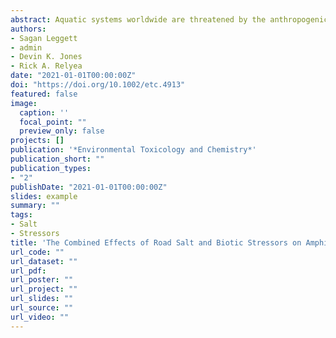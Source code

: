 ```yaml
---
abstract: Aquatic systems worldwide are threatened by the anthropogenic use of synthetic chemicals, including pesticides, pharmaceuticals, and road de-icers. Exposure to contaminants can alter the behavior, morphology, and physiology of organisms if it occurs during sensitive life stages. For instance, past studies have documented feminization of male amphibians following herbicide exposure and skewed sex ratios among amphibian populations exposed to road salt. However, many of these studies lack the complexities found within natural environments, such as competition with conspecifics or threat of predation, which are also known to influence development. Thus, it is important to understand how anthropogenic and natural stressors interact to alter animal sex ratios. Given the growing concern of secondary salinization of freshwater systems, we exposed larval wood frogs (Rana sylvatica) to either road salt (sodium chloride [NaCl]) or an alternative salt mixture (NaCl, magnesium chloride [MgCl2], and potassium chloride [KCl]) at 3 concentrations (200, 600, and 1000 mg Cl−/L) crossed with 3 biotic stressors (no-stressor control, competition, or predator cues) to examine their potentially interactive effects on sex. Exposure to biotic stressors and NaCl did not influence wood frog sex ratios. In contrast, tadpole exposure to the intermediate salt mixture concentration significantly reduced the proportion of female frogs. Future studies are needed to determine whether such changes in sex are widespread among sensitive species with complex life cycles, and to assess the consequences of sex ratio changes on long-term population dynamics. 
authors:
- Sagan Leggett
- admin
- Devin K. Jones
- Rick A. Relyea
date: "2021-01-01T00:00:00Z"
doi: "https://doi.org/10.1002/etc.4913"
featured: false
image:
  caption: ''
  focal_point: ""
  preview_only: false
projects: []
publication: '*Environmental Toxicology and Chemistry*'
publication_short: ""
publication_types:
- "2"
publishDate: "2021-01-01T00:00:00Z"
slides: example
summary: "" 
tags:
- Salt
- Stressors
title: 'The Combined Effects of Road Salt and Biotic Stressors on Amphibian Sex Ratios'
url_code: ""
url_dataset: ""
url_pdf: 
url_poster: ""
url_project: ""
url_slides: ""
url_source: ""
url_video: ""
---
```

